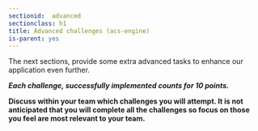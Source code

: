 ```yaml
---
sectionid:  advanced
sectionclass: h1
title: Advanced challenges (acs-engine)
is-parent: yes
---
```


The next sections, provide some extra advanced tasks to enhance our application even further.
 
***Each challenge, successfully implemented counts for 10 points.*** 

 **Discuss within your team which challenges you will attempt. It is not anticipated that you will complete all the challenges so focus on those you feel are most relevant to your team.**
